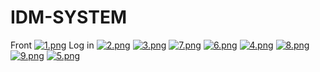 # IDM-SYSTEM
Front
[![1.png](https://i.postimg.cc/Wb6MSsbn/1.png)](https://postimg.cc/MvHMp2BM)
Log in
[![2.png](https://i.postimg.cc/vHMn4CL6/2.png)](https://postimg.cc/F1WzqW69)
[![3.png](https://i.postimg.cc/KvNMBQJp/3.png)](https://postimg.cc/vc4Td7R5)
[![7.png](https://i.postimg.cc/C1q88gQb/7.png)](https://postimg.cc/2bC3pPm5)
[![6.png](https://i.postimg.cc/PJnwzRg9/6.png)](https://postimg.cc/47wyXBNQ)
[![4.png](https://i.postimg.cc/3wP4YqxN/4.png)](https://postimg.cc/VSWLFDMP)
[![8.png](https://i.postimg.cc/zvwRdk5B/8.png)](https://postimg.cc/m1DDkCPf)
[![9.png](https://i.postimg.cc/fbkmwX72/9.png)](https://postimg.cc/DWk86SML)
[![5.png](https://i.postimg.cc/6pMCJzZ4/5.png)](https://postimg.cc/0zJz7Yc9)
